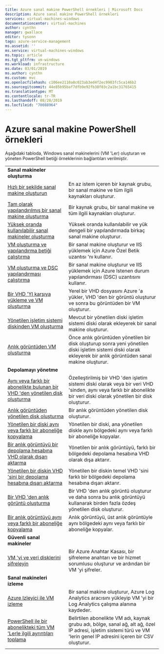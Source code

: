 ```yaml
---
title: Azure sanal makine PowerShell örnekleri | Microsoft Docs
description: Azure sanal makine PowerShell örnekleri
services: virtual-machines-windows
documentationcenter: virtual-machines
author: cynthn
manager: gwallace
editor: tysonn
tags: azure-service-management
ms.assetid: ''
ms.service: virtual-machines-windows
ms.topic: article
ms.tgt_pltfrm: vm-windows
ms.workload: infrastructure
ms.date: 03/01/2019
ms.author: cynthn
ms.custom: mvc
ms.openlocfilehash: c106ee2110a8c023ab3ed4f2ec9903fc5ca146b2
ms.sourcegitcommit: 44e85b95baf7dfb9e92fb38f03c2a1bc31765415
ms.translationtype: MT
ms.contentlocale: tr-TR
ms.lasthandoff: 08/28/2019
ms.locfileid: "70088964"
---
```

# <a name="azure-virtual-machine-powershell-samples"></a>Azure sanal makine PowerShell örnekleri

Aşağıdaki tabloda, Windows sanal makinelerini (VM 'Ler) oluşturan ve yöneten PowerShell betiği örneklerinin bağlantıları verilmiştir.

| | |
|---|---|
|**Sanal makineler oluşturma**||
| [Hızlı bir şekilde sanal makine oluşturun](./../scripts/virtual-machines-windows-powershell-sample-create-vm-quick.md?toc=%2fazure%2fvirtual-machines%2fwindows%2ftoc.json) | En az istem içeren bir kaynak grubu, bir sanal makine ve tüm ilgili kaynakları oluşturur.|
| [Tam olarak yapılandırılmış bir sanal makine oluşturma](./../scripts/virtual-machines-windows-powershell-sample-create-vm.md?toc=%2fazure%2fvirtual-machines%2fwindows%2ftoc.json) | Bir kaynak grubu, bir sanal makine ve tüm ilgili kaynakları oluşturur.|
| [Yüksek oranda kullanılabilir sanal makineler oluşturma](./../scripts/virtual-machines-windows-powershell-sample-create-nlb-vm.md?toc=%2fazure%2fvirtual-machines%2fwindows%2ftoc.json) | Yüksek oranda kullanılabilir ve yük dengeli bir yapılandırmada birkaç sanal makine oluşturur.|
| [VM oluşturma ve yapılandırma betiği çalıştırma](./../scripts/virtual-machines-windows-powershell-sample-create-vm-iis.md?toc=%2fazure%2fvirtual-machines%2fwindows%2ftoc.json) | Bir sanal makine oluşturur ve IIS yüklemek için Azure Özel Betik uzantısı 'nı kullanır. |
| [VM oluşturma ve DSC yapılandırması çalıştırma](./../scripts/virtual-machines-windows-powershell-sample-create-iis-using-dsc.md?toc=%2fazure%2fvirtual-machines%2fwindows%2ftoc.json) | Bir sanal makine oluşturur ve IIS yüklemek için Azure Istenen durum yapılandırması (DSC) uzantısını kullanır. |
| [Bir VHD 'YI karşıya yükleme ve VM oluşturma](./../scripts/virtual-machines-windows-powershell-upload-generalized-script.md) | Yerel bir VHD dosyasını Azure 'a yükler, VHD 'den bir görüntü oluşturur ve sonra bu görüntüden bir VM oluşturur. |
| [Yönetilen işletim sistemi diskinden VM oluşturma](./../scripts/virtual-machines-windows-powershell-sample-create-vm-from-managed-os-disks.md?toc=%2fazure%2fvirtual-machines%2fwindows%2ftoc.json) | Mevcut bir yönetilen diski işletim sistemi diski olarak ekleyerek bir sanal makine oluşturur. |
| [Anlık görüntüden VM oluşturma](./../scripts/virtual-machines-windows-powershell-sample-create-vm-from-snapshot.md?toc=%2fazure%2fvirtual-machines%2fwindows%2ftoc.json) | Önce anlık görüntüden yönetilen bir disk oluşturup sonra yeni yönetilen diski işletim sistemi diski olarak ekleyerek bir anlık görüntüden sanal makine oluşturur. |
|**Depolamayı yönetme**||
| [Aynı veya farklı bir abonelikte bulunan bir VHD 'den yönetilen disk oluşturma](../scripts/virtual-machines-windows-powershell-sample-create-managed-disk-from-vhd.md?toc=%2fazure%2fvirtual-machines%2fwindows%2ftoc.json) | Özelleştirilmiş bir VHD 'den işletim sistemi diski olarak veya bir veri VHD 'sinden, aynı veya farklı bir abonelikte bir veri diski olarak yönetilen bir disk oluşturur.  |
| [Anlık görüntüden yönetilen disk oluşturma](../scripts/virtual-machines-windows-powershell-sample-create-managed-disk-from-snapshot.md?toc=%2fazure%2fvirtual-machines%2fwindows%2ftoc.json) | Bir anlık görüntüden yönetilen disk oluşturur. |
| [Yönetilen bir diski aynı veya farklı bir aboneliğe kopyalama](../scripts/virtual-machines-windows-powershell-sample-copy-managed-disks-to-same-or-different-subscription.md?toc=%2fcli%2fmodule%2ftoc.json) | Yönetilen bir diski, ana yönetilen diskle aynı bölgedeki aynı veya farklı bir aboneliğe kopyalar.
| [Bir anlık görüntüyü bir depolama hesabına VHD olarak dışarı aktarma](../scripts/virtual-machines-windows-powershell-sample-copy-snapshot-to-storage-account.md?toc=%2fazure%2fvirtual-machines%2fwindows%2ftoc.json) | Yönetilen bir anlık görüntüyü, farklı bir bölgedeki depolama hesabına VHD olarak dışa aktarır. |
| [Yönetilen bir diskin VHD 'sini bir depolama hesabına dışarı aktarma](../scripts/virtual-machines-windows-powershell-sample-copy-managed-disks-vhd.md?toc=%2fazure%2fvirtual-machines%2fwindows%2ftoc.json) | Yönetilen bir diskin temel VHD 'sini farklı bir bölgedeki depolama hesabına dışarı aktarır. |
| [Bir VHD 'den anlık görüntü oluşturma](../scripts/virtual-machines-windows-powershell-sample-create-snapshot-from-vhd.md?toc=%2fazure%2fvirtual-machines%2fwindows%2ftoc.json) | Bir VHD 'den anlık görüntü oluşturur ve daha sonra bu anlık görüntüyü kullanarak birden fazla özdeş yönetilen disk oluşturur.  |
| [Bir anlık görüntüyü aynı veya farklı bir aboneliğe kopyalama](../scripts/virtual-machines-windows-powershell-sample-copy-snapshot-to-same-or-different-subscription.md?toc=%2fazure%2fvirtual-machines%2fwindows%2ftoc.json) | Anlık görüntüyü, üst anlık görüntüyle aynı bölgedeki aynı veya farklı bir aboneliğe kopyalar. |
|**Güvenli sanal makineler**||
| [VM 'yi ve veri disklerini şifreleyin](./../scripts/virtual-machines-windows-powershell-sample-encrypt-vm.md?toc=%2fpowershell%2fazure%2ftoc.json) | Bir Azure Anahtar Kasası, bir şifreleme anahtarı ve bir hizmet sorumlusu oluşturur ve ardından bir VM 'yi şifreler. |
|**Sanal makineleri izleme**||
| [Azure Izleyici ile VM izleme](./../scripts/virtual-machines-windows-powershell-sample-create-vm-oms.md?toc=%2fazure%2fvirtual-machines%2fwindows%2ftoc.json) | Bir sanal makine oluşturur, Azure Log Analytics aracısını yükleyip VM 'yi bir Log Analytics çalışma alanına kaydeder.  |
| [PowerShell ile bir abonelikteki tüm VM 'Lerle ilgili ayrıntıları toplama](../scripts/virtual-machines-powershell-sample-collect-vm-details.md?toc=%2fazure%2fvirtual-machines%2fwindows%2ftoc.json) | Belirtilen abonelikte VM adı, kaynak grubu adı, bölge, sanal ağ, alt ağ, özel IP adresi, işletim sistemi türü ve VM 'lerin genel IP adresini içeren bir CSV oluşturur.
| | |

